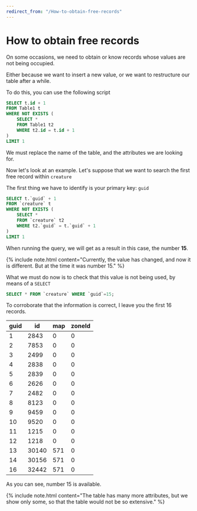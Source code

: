 ```yaml
---
redirect_from: "/How-to-obtain-free-records"
---
```


# How to obtain free records

On some occasions, we need to obtain or know records whose values are not being occupied.

Either because we want to insert a new value, or we want to restructure our table after a while.

To do this, you can use the following script

```sql
SELECT t.id + 1
FROM Table1 t
WHERE NOT EXISTS (
    SELECT * 
    FROM Table1 t2
    WHERE t2.id = t.id + 1
)
LIMIT 1
```

We must replace the name of the table, and the attributes we are looking for.

Now let's look at an example. Let's suppose that we want to search the first free record within `creature`

The first thing we have to identify is your primary key: `guid`

```sql
SELECT t.`guid` + 1
FROM `creature` t
WHERE NOT EXISTS (
    SELECT * 
    FROM `creature` t2
    WHERE t2.`guid` = t.`guid` + 1
)
LIMIT 1
```

When running the query, we will get as a result in this case, the number **15**.

{% include note.html content="Currently, the value has changed, and now it is different. But at the time it was number 15." %}

What we must do now is to check that this value is not being used, by means of a `SELECT`

```sql
SELECT * FROM `creature` WHERE `guid`=15;
```

To corroborate that the information is correct, I leave you the first 16 records.

| guid | id    | map | zoneId |
|------|-------|-----|--------|
| 1    | 2843  | 0   | 0      |
| 2    | 7853  | 0   | 0      |
| 3    | 2499  | 0   | 0      |
| 4    | 2838  | 0   | 0      |
| 5    | 2839  | 0   | 0      |
| 6    | 2626  | 0   | 0      |
| 7    | 2482  | 0   | 0      |
| 8    | 8123  | 0   | 0      |
| 9    | 9459  | 0   | 0      |
| 10   | 9520  | 0   | 0      |
| 11   | 1215  | 0   | 0      |
| 12   | 1218  | 0   | 0      |
| 13   | 30140 | 571 | 0      |
| 14   | 30156 | 571 | 0      |
| 16   | 32442 | 571 | 0      |

As you can see, number 15 is available.

{% include note.html content="The table has many more attributes, but we show only some, so that the table would not be so extensive." %}

